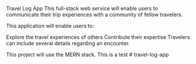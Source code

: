 Travel Log App
This full-stack web service will enable users to communicate their trip experiences with a community of fellow travelers.

This application will enable users to:

Explore the travel experiences of others
Contribute their expertise
Travelers can include several details regarding an encounter.

This project will use the MERN stack.
This is a test
#   t r a v e l - l o g - a p p  
 